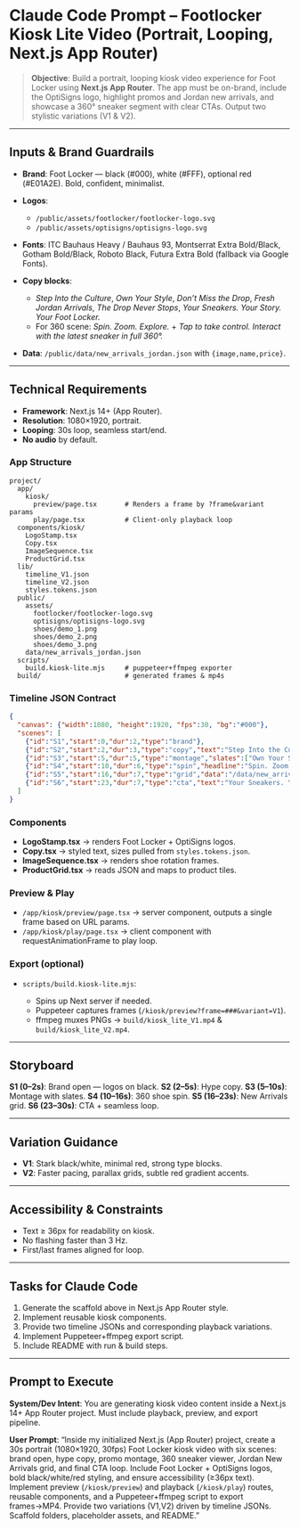 # Claude Code Prompt – Footlocker Kiosk Lite Video (Portrait, Looping, Next.js App Router)

> **Objective**: Build a portrait, looping kiosk video experience for Foot Locker using **Next.js App Router**. The app must be on-brand, include the OptiSigns logo, highlight promos and Jordan new arrivals, and showcase a 360° sneaker segment with clear CTAs. Output two stylistic variations (V1 & V2).

---

## Inputs & Brand Guardrails

* **Brand**: Foot Locker — black (#000), white (#FFF), optional red (#E01A2E). Bold, confident, minimalist.
* **Logos**:

  * `/public/assets/footlocker/footlocker-logo.svg`
  * `/public/assets/optisigns/optisigns-logo.svg`
* **Fonts**: ITC Bauhaus Heavy / Bauhaus 93, Montserrat Extra Bold/Black, Gotham Bold/Black, Roboto Black, Futura Extra Bold (fallback via Google Fonts).
* **Copy blocks**:

  * *Step Into the Culture*, *Own Your Style*, *Don’t Miss the Drop*, *Fresh Jordan Arrivals*, *The Drop Never Stops*, *Your Sneakers. Your Story. Your Foot Locker.*
  * For 360 scene: *Spin. Zoom. Explore.* + *Tap to take control. Interact with the latest sneaker in full 360°.*
* **Data**: `/public/data/new_arrivals_jordan.json` with `{image,name,price}`.

---

## Technical Requirements

* **Framework**: Next.js 14+ (App Router).
* **Resolution**: 1080×1920, portrait.
* **Looping**: 30s loop, seamless start/end.
* **No audio** by default.

### App Structure

```
project/
  app/
    kiosk/
      preview/page.tsx       # Renders a frame by ?frame&variant params
      play/page.tsx          # Client-only playback loop
  components/kiosk/
    LogoStamp.tsx
    Copy.tsx
    ImageSequence.tsx
    ProductGrid.tsx
  lib/
    timeline_V1.json
    timeline_V2.json
    styles.tokens.json
  public/
    assets/
      footlocker/footlocker-logo.svg
      optisigns/optisigns-logo.svg
      shoes/demo_1.png
      shoes/demo_2.png
      shoes/demo_3.png
    data/new_arrivals_jordan.json
  scripts/
    build.kiosk-lite.mjs     # puppeteer+ffmpeg exporter
  build/                     # generated frames & mp4s
```

### Timeline JSON Contract

```json
{
  "canvas": {"width":1080, "height":1920, "fps":30, "bg":"#000"},
  "scenes": [
    {"id":"S1","start":0,"dur":2,"type":"brand"},
    {"id":"S2","start":2,"dur":3,"type":"copy","text":"Step Into the Culture"},
    {"id":"S3","start":5,"dur":5,"type":"montage","slates":["Own Your Style","The Drop Never Stops"]},
    {"id":"S4","start":10,"dur":6,"type":"spin","headline":"Spin. Zoom. Explore.","sub":"Tap to take control...","sequencePattern":"/assets/shoes/demo_#.png","frames":36},
    {"id":"S5","start":16,"dur":7,"type":"grid","data":"/data/new_arrivals_jordan.json"},
    {"id":"S6","start":23,"dur":7,"type":"cta","text":"Your Sneakers. Your Story. Your Foot Locker."}
  ]
}
```

### Components

* **LogoStamp.tsx** → renders Foot Locker + OptiSigns logos.
* **Copy.tsx** → styled text, sizes pulled from `styles.tokens.json`.
* **ImageSequence.tsx** → renders shoe rotation frames.
* **ProductGrid.tsx** → reads JSON and maps to product tiles.

### Preview & Play

* `/app/kiosk/preview/page.tsx` → server component, outputs a single frame based on URL params.
* `/app/kiosk/play/page.tsx` → client component with requestAnimationFrame to play loop.

### Export (optional)

* `scripts/build.kiosk-lite.mjs`:

  * Spins up Next server if needed.
  * Puppeteer captures frames (`/kiosk/preview?frame=###&variant=V1`).
  * ffmpeg muxes PNGs → `build/kiosk_lite_V1.mp4` & `build/kiosk_lite_V2.mp4`.

---

## Storyboard

**S1 (0–2s)**: Brand open — logos on black.
**S2 (2–5s)**: Hype copy.
**S3 (5–10s)**: Montage with slates.
**S4 (10–16s)**: 360 shoe spin.
**S5 (16–23s)**: New Arrivals grid.
**S6 (23–30s)**: CTA + seamless loop.

---

## Variation Guidance

* **V1**: Stark black/white, minimal red, strong type blocks.
* **V2**: Faster pacing, parallax grids, subtle red gradient accents.

---

## Accessibility & Constraints

* Text ≥ 36px for readability on kiosk.
* No flashing faster than 3 Hz.
* First/last frames aligned for loop.

---

## Tasks for Claude Code

1. Generate the scaffold above in Next.js App Router style.
2. Implement reusable kiosk components.
3. Provide two timeline JSONs and corresponding playback variations.
4. Implement Puppeteer+ffmpeg export script.
5. Include README with run & build steps.

---

## Prompt to Execute

**System/Dev Intent**: You are generating kiosk video content inside a Next.js 14+ App Router project. Must include playback, preview, and export pipeline.

**User Prompt**:
“Inside my initialized Next.js (App Router) project, create a 30s portrait (1080×1920, 30fps) Foot Locker kiosk video with six scenes: brand open, hype copy, promo montage, 360 sneaker viewer, Jordan New Arrivals grid, and final CTA loop. Include Foot Locker + OptiSigns logos, bold black/white/red styling, and ensure accessibility (≥36px text). Implement preview (`/kiosk/preview`) and playback (`/kiosk/play`) routes, reusable components, and a Puppeteer+ffmpeg script to export frames→MP4. Provide two variations (V1,V2) driven by timeline JSONs. Scaffold folders, placeholder assets, and README.”
